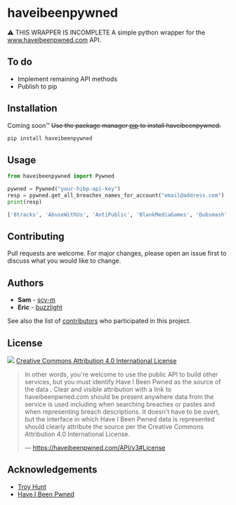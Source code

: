 # haveibeenpywned

⚠ THIS WRAPPER IS INCOMPLETE
A simple python wrapper for the www.haveibeenpwned.com API.

## To do
- Implement remaining API methods
- Publish to pip

## Installation

Coming soon™ ~~Use the package manager [pip](https://www.google.com) to install haveibeenpywned.~~

```bash
pip install haveibeenpywned
```

## Usage

```python
from haveibeenpywned import Pywned

pywned = Pywned("your-hibp-api-key")
resp = pywned.get_all_breaches_names_for_account("email@address.com")
print(resp)

['8tracks', 'AbuseWithUs', 'AntiPublic', 'BlankMediaGames', 'Dubsmash','MySpace'] 
```

## Contributing
Pull requests are welcome. For major changes, please open an issue first to discuss what you would like to change.

## Authors
- **Sam** - [scv-m](https://gist.github.com/scv-m)
- **Eric** - [buzzlight](https://github.com/buzzlight)

See also the list of [contributors](https://github.com/scv-m/haveibeenpywned/graphs/contributors) who participated in this project.

## License
[![](https://mirrors.creativecommons.org/presskit/buttons/88x31/svg/by.svg)](https://creativecommons.org/licenses/by/4.0/)
[Creative Commons Attribution 4.0 International License](https://creativecommons.org/licenses/by/4.0/)
>
>In other words, you're welcome to use the public API to build other services, but you must identify Have I Been Pwned as the source of the data . Clear and visible attribution with a link to haveibeenpwned.com should be present anywhere data from the service is used including when searching breaches or pastes and when representing breach descriptions. It doesn't have to be overt, but the interface in which Have I Been Pwned data is represented should clearly attribute the source per the Creative Commons Attribution 4.0 International License.
>
> &mdash; https://haveibeenpwned.com/API/v3#License

## Acknowledgements
- [Troy Hunt](https://www.troyhunt.com/)
- [Have I Been Pwned](https://www.haveibeenpwned.com)